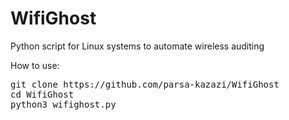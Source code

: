 # WifiGhost
Python script for Linux systems to automate wireless auditing

How to use:
<pre>
git clone https://github.com/parsa-kazazi/WifiGhost
cd WifiGhost
python3 wifighost.py
</pre>
